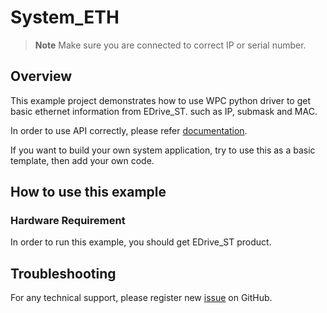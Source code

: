 # System_ETH
> **Note**
> Make sure you are connected to correct IP or serial number.

## Overview

This example project demonstrates how to use WPC python driver to get basic ethernet information from EDrive_ST.
such as IP, submask and MAC.

In order to use API correctly, please refer [documentation](https://wpc-systems-ltd.github.io/WPC_Python_driver_release/).

If you want to build your own system application, try to use this as a basic template, then add your own code.

## How to use this example

### Hardware Requirement

In order to run this example, you should get EDrive_ST product.

## Troubleshooting

For any technical support, please register new [issue](https://github.com/WPC-Systems-Ltd/WPC_Python_driver_release/issues) on GitHub.